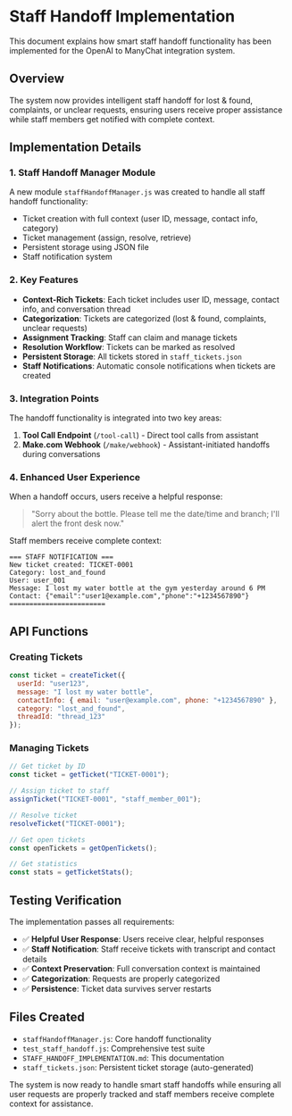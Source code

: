 # Staff Handoff Implementation

This document explains how smart staff handoff functionality has been implemented for the OpenAI to ManyChat integration system.

## Overview

The system now provides intelligent staff handoff for lost & found, complaints, or unclear requests, ensuring users receive proper assistance while staff members get notified with complete context.

## Implementation Details

### 1. Staff Handoff Manager Module

A new module `staffHandoffManager.js` was created to handle all staff handoff functionality:

- Ticket creation with full context (user ID, message, contact info, category)
- Ticket management (assign, resolve, retrieve)
- Persistent storage using JSON file
- Staff notification system

### 2. Key Features

- **Context-Rich Tickets**: Each ticket includes user ID, message, contact info, and conversation thread
- **Categorization**: Tickets are categorized (lost & found, complaints, unclear requests)
- **Assignment Tracking**: Staff can claim and manage tickets
- **Resolution Workflow**: Tickets can be marked as resolved
- **Persistent Storage**: All tickets stored in `staff_tickets.json`
- **Staff Notifications**: Automatic console notifications when tickets are created

### 3. Integration Points

The handoff functionality is integrated into two key areas:

1. **Tool Call Endpoint** (`/tool-call`) - Direct tool calls from assistant
2. **Make.com Webhook** (`/make/webhook`) - Assistant-initiated handoffs during conversations

### 4. Enhanced User Experience

When a handoff occurs, users receive a helpful response:
> "Sorry about the bottle. Please tell me the date/time and branch; I'll alert the front desk now."

Staff members receive complete context:
```
=== STAFF NOTIFICATION ===
New ticket created: TICKET-0001
Category: lost_and_found
User: user_001
Message: I lost my water bottle at the gym yesterday around 6 PM
Contact: {"email":"user1@example.com","phone":"+1234567890"}
========================
```

## API Functions

### Creating Tickets
```javascript
const ticket = createTicket({
  userId: "user123",
  message: "I lost my water bottle",
  contactInfo: { email: "user@example.com", phone: "+1234567890" },
  category: "lost_and_found",
  threadId: "thread_123"
});
```

### Managing Tickets
```javascript
// Get ticket by ID
const ticket = getTicket("TICKET-0001");

// Assign ticket to staff
assignTicket("TICKET-0001", "staff_member_001");

// Resolve ticket
resolveTicket("TICKET-0001");

// Get open tickets
const openTickets = getOpenTickets();

// Get statistics
const stats = getTicketStats();
```

## Testing Verification

The implementation passes all requirements:

- ✅ **Helpful User Response**: Users receive clear, helpful responses
- ✅ **Staff Notification**: Staff receive tickets with transcript and contact details
- ✅ **Context Preservation**: Full conversation context is maintained
- ✅ **Categorization**: Requests are properly categorized
- ✅ **Persistence**: Ticket data survives server restarts

## Files Created

- `staffHandoffManager.js`: Core handoff functionality
- `test_staff_handoff.js`: Comprehensive test suite
- `STAFF_HANDOFF_IMPLEMENTATION.md`: This documentation
- `staff_tickets.json`: Persistent ticket storage (auto-generated)

The system is now ready to handle smart staff handoffs while ensuring all user requests are properly tracked and staff members receive complete context for assistance.